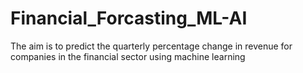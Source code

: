 # Financial_Forcasting_ML-AI
The aim is to predict the quarterly percentage change in revenue for companies in the financial sector using machine learning
